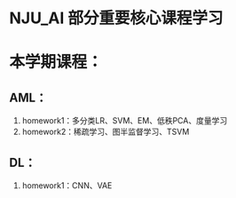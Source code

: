 # NJU_AI 部分重要核心课程学习
# 本学期课程：
## AML：
1. homework1：多分类LR、SVM、EM、低秩PCA、度量学习
2. homework2：稀疏学习、图半监督学习、TSVM

## DL：
1. homework1：CNN、VAE
